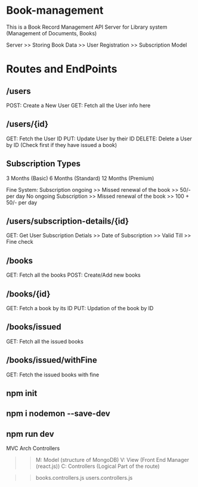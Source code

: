 # Book-management

This is a Book Record Management API Server for Library system (Management of Documents, Books)

Server  >> Storing Book Data
        >> User Registration
        >> Subscription Model


# Routes and EndPoints

## /users
POST: Create a New User
GET: Fetch all the User info here

## /users/{id}
GET: Fetch the User ID
PUT: Update User by their ID
DELETE: Delete a User by ID (Check first if they have issued a book)

## Subscription Types
3 Months (Basic)
6 Months (Standard)
12 Months (Premium)

Fine System:
Subscription ongoing >> Missed renewal of the book >> 50/- per day
No ongoing Subscription >> Missed renewal of the book >> 100 + 50/- per day

## /users/subscription-details/{id}
GET: Get User Subscription Detials
        >> Date of Subscription
        >> Valid Till
        >> Fine check

## /books
GET: Fetch all the books
POST: Create/Add new books

## /books/{id}
GET: Fetch a book by its ID
PUT: Updation of the book by ID

## /books/issued
GET: Fetch all the issued books

## /books/issued/withFine
GET: Fetch the issued books with fine




## npm init
## npm i nodemon --save-dev
## npm run dev


MVC Arch Controllers
>> M: Model (structure of MongoDB)
>> V: View (Front End Manager (react.js))
>> C: Controllers (Logical Part of the route)

>> books.controllers.js
>> users.controllers.js
